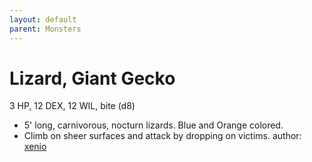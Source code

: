```yaml
---
layout: default
parent: Monsters
---
```

# Lizard, Giant Gecko
3 HP, 12 DEX, 12 WIL, bite (d8)
- 5' long, carnivorous, nocturn lizards. Blue and Orange colored.
- Climb on sheer surfaces and attack by dropping on victims.
author: [xenio](https://xenioinabottle.blogspot.com)

